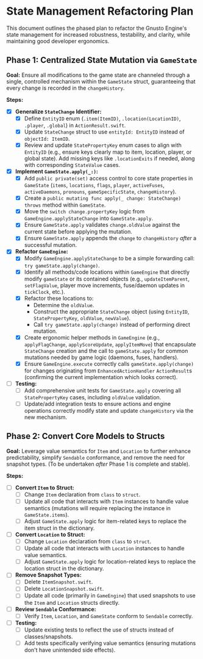 # State Management Refactoring Plan

This document outlines the phased plan to refactor the Gnusto Engine's state management for increased robustness, testability, and clarity, while maintaining good developer ergonomics.

## Phase 1: Centralized State Mutation via `GameState`

**Goal:** Ensure all modifications to the game state are channeled through a single, controlled mechanism within the `GameState` struct, guaranteeing that every change is recorded in the `changeHistory`.

**Steps:**

- [x] **Generalize `StateChange` Identifier:**
  - [x] Define `EntityID` enum (`.item(ItemID)`, `.location(LocationID)`, `.player`, `.global`) in `ActionResult.swift`.
  - [x] Update `StateChange` struct to use `entityId: EntityID` instead of `objectId: ItemID`.
  - [x] Review and update `StatePropertyKey` enum cases to align with `EntityID` (e.g., ensure keys clearly map to item, location, player, or global state). Add missing keys like `.locationExits` if needed, along with corresponding `StateValue` cases.
- [x] **Implement `GameState.apply(_:)`:**
  - [x] Add `public private(set)` access control to core state properties in `GameState` (`items`, `locations`, `flags`, `player`, `activeFuses`, `activeDaemons`, `pronouns`, `gameSpecificState`, `changeHistory`).
  - [x] Create a `public mutating func apply(_ change: StateChange) throws` method within `GameState`.
  - [x] Move the `switch change.propertyKey` logic from `GameEngine.applyStateChange` into `GameState.apply`.
  - [x] Ensure `GameState.apply` validates `change.oldValue` against the current state before applying the mutation.
  - [x] Ensure `GameState.apply` appends the `change` to `changeHistory` _after_ a successful mutation.
- [x] **Refactor `GameEngine`:**
  - [x] Modify `GameEngine.applyStateChange` to be a simple forwarding call: `try gameState.apply(change)`.
  - [x] Identify all methods/code locations within `GameEngine` that directly modify `gameState` or its contained objects (e.g., `updateItemParent`, `setFlagValue`, player move increments, fuse/daemon updates in `tickClock`, etc.).
  - [x] Refactor these locations to:
    - Determine the `oldValue`.
    - Construct the appropriate `StateChange` object (using `EntityID`, `StatePropertyKey`, `oldValue`, `newValue`).
    - Call `try gameState.apply(change)` instead of performing direct mutation.
  - [x] Create ergonomic helper methods in `GameEngine` (e.g., `applyFlagChange`, `applyScoreUpdate`, `applyItemMove`) that encapsulate `StateChange` creation and the call to `gameState.apply` for common mutations needed by game logic (daemons, fuses, handlers).
  - [x] Ensure `GameEngine.execute` correctly calls `gameState.apply(change)` for changes originating from `EnhancedActionHandler` `ActionResult`s (confirming the current implementation which looks correct).
- [ ] **Testing:**
  - [ ] Add comprehensive unit tests for `GameState.apply` covering all `StatePropertyKey` cases, including `oldValue` validation.
  - [ ] Update/add integration tests to ensure actions and engine operations correctly modify state and update `changeHistory` via the new mechanism.

## Phase 2: Convert Core Models to Structs

**Goal:** Leverage value semantics for `Item` and `Location` to further enhance predictability, simplify `Sendable` conformance, and remove the need for snapshot types. (To be undertaken _after_ Phase 1 is complete and stable).

**Steps:**

- [ ] **Convert `Item` to Struct:**
  - [ ] Change `Item` declaration from `class` to `struct`.
  - [ ] Update all code that interacts with `Item` instances to handle value semantics (mutations will require replacing the instance in `GameState.items`).
  - [ ] Adjust `GameState.apply` logic for item-related keys to replace the item struct in the dictionary.
- [ ] **Convert `Location` to Struct:**
  - [ ] Change `Location` declaration from `class` to `struct`.
  - [ ] Update all code that interacts with `Location` instances to handle value semantics.
  - [ ] Adjust `GameState.apply` logic for location-related keys to replace the location struct in the dictionary.
- [ ] **Remove Snapshot Types:**
  - [ ] Delete `ItemSnapshot.swift`.
  - [ ] Delete `LocationSnapshot.swift`.
  - [ ] Update all code (primarily in `GameEngine`) that used snapshots to use the `Item` and `Location` structs directly.
- [ ] **Review `Sendable` Conformance:**
  - [ ] Verify `Item`, `Location`, and `GameState` conform to `Sendable` correctly.
- [ ] **Testing:**
  - [ ] Update existing tests to reflect the use of structs instead of classes/snapshots.
  - [ ] Add tests specifically verifying value semantics (ensuring mutations don't have unintended side effects).
